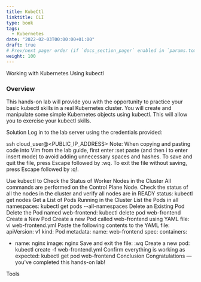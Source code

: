 ```yaml
---
title: KubeCtl
linktitle: CLI
type: book
tags:
  - Kubernetes
date: "2022-02-03T00:00:00+01:00"
draft: true
# Prev/next pager order (if `docs_section_pager` enabled in `params.toml`)
weight: 100
---
```


Working with Kubernetes Using kubectl

<!--more-->

### Overview
This hands-on lab will provide you with the opportunity to practice your basic kubectl skills in a real Kubernetes cluster. You will create and manipulate some simple Kubernetes objects using kubectl. This will allow you to exercise your kubectl skills.

Solution
Log in to the lab server using the credentials provided:

ssh cloud_user@<PUBLIC_IP_ADDRESS>
Note: When copying and pasting code into Vim from the lab guide, first enter :set paste (and then i to enter insert mode) to avoid adding unnecessary spaces and hashes. To save and quit the file, press Escape followed by :wq. To exit the file without saving, press Escape followed by :q!.

Use kubectl to Check the Status of Worker Nodes in the Cluster
All commands are performed on the Control Plane Node.
Check the status of all the nodes in the cluster and verify all nodes are in READY status:
kubectl get nodes
Get a List of Pods Running in the Cluster
List the Pods in all namespaces:
kubectl get pods --all-namespaces
Delete an Existing Pod
Delete the Pod named web-frontend:
kubectl delete pod web-frontend
Create a New Pod
Create a new Pod called web-frontend using YAML file:
vi web-frontend.yml
Paste the following contents to the YAML file:
apiVersion: v1
kind: Pod
metadata:
  name: web-frontend
spec:
  containers:
  - name: nginx
    image: nginx
Save and exit the file:
:wq
Create a new pod:
kubectl create -f web-frontend.yml
Confirm everything is working as expected:
kubectl get pod web-frontend
Conclusion
Congratulations — you've completed this hands-on lab!

Tools
